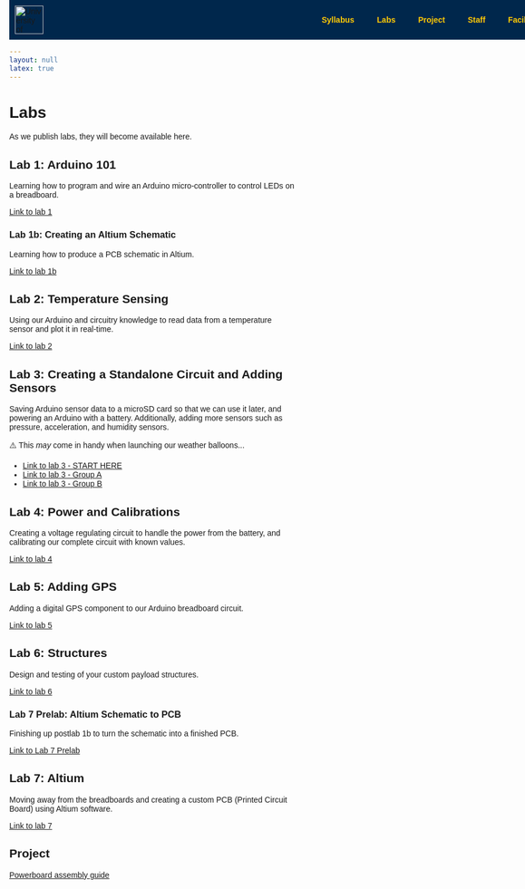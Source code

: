 ```yaml
---
layout: null
latex: true
---
```


<style>
  body {
    margin: 0;
    font-family: Arial, sans-serif;
    padding-top: 70px;
  }
  .navbar {
    background-color: #00274C;
    overflow: hidden;
    position: fixed;
    top: 0;
    width: 100%;
    z-index: 1000;
    display: flex;
    align-items: center;
    padding: 10px 0;
    transition: padding 0.3s;
  }
  .navbar.shrink {
    padding: 4px 0;
  }
  .navbar img.logo {
    height: 50px;
    margin-left: 10px;
    transition: height 0.3s;
  }
  .navbar.shrink img.logo {
    height: 30px;
  }
  .navbar ul {
    margin: 0;
    padding: 0;
    list-style: none;
    display: flex;
    margin-left: auto;
    justify-content: flex-end;
  }
  .navbar li {
    position: relative;
  }
  .navbar a {
    display: block;
    color: #FFCB05;
    padding: 14px 20px;
    text-decoration: none;
    font-weight: bold;
  }
  .navbar li:hover > a {
    background-color: #001d38;
  }
  .dropdown-content {
    display: none;
    position: absolute;
    background-color: #00274C;
    min-width: 160px;
    z-index: 1;
  }
  .dropdown-content li { width: 100%; }
  .dropdown-content a { padding: 12px 16px; }
  .dropdown:hover .dropdown-content { display: block; }

  @media (max-width: 600px) {
    .navbar { flex-direction: row; align-items: center; }
    .navbar img.logo { display: none; }
    .nav-links { flex-direction: row; width: auto; display: flex; }
    .navbar li { width: auto; }
    .navbar a { padding: 10px; }
    .dropdown-content { display: none; }
  }
</style>

<nav class="navbar">
  <img class="logo" src="{{ '/media/umich-coe3.png' | relative_url }}" alt="University of Michigan, College of Engineering">
  <ul class="nav-links">
    <li class="dropdown"><a href="{{ '/syllabus' | relative_url }}">Syllabus</a>
      <ul class="dropdown-content">
        <li><a href="https://calendar.google.com/calendar/u/0?cid=dW1pY2guZWR1X3FranB0bnZjNGs5MXA0dDQ4dXExOGFoNWNzQGdyb3VwLmNhbGVuZGFyLmdvb2dsZS5jb20">Course Calendar</a></li>
      </ul>
    </li>
    <li class="dropdown"><a href="{{ '/labs/' | relative_url }}">Labs</a>
      <ul class="dropdown-content">
        <li><a href="{{ '/soldering/solder-challenge' | relative_url }}">Solder Challenge</a></li>
        <li><a href="{{ '/project/project' | relative_url }}">Project Spec</a></li>
      </ul>
    </li>
    <li><a href="{{ '/project/project' | relative_url }}">Project</a></li>
    <li><a href="{{ '/staff' | relative_url }}">Staff</a></li>
    <li><a href="{{ '/facilities' | relative_url }}">Facilities</a></li>
  </ul>
</nav>
<script>
window.addEventListener('scroll', function() {
  var navbar = document.querySelector('.navbar');
  if (window.scrollY > 50) {
    navbar.classList.add('shrink');
  } else {
    navbar.classList.remove('shrink');
  }
});
</script>

# Labs

As we publish labs, they will become available here.

## Lab 1: Arduino 101

Learning how to program and wire an Arduino micro-controller to control LEDs on a breadboard.

[Link to lab 1](/labs/lab-1)

### Lab 1b: Creating an Altium Schematic

Learning how to produce a PCB schematic in Altium.

[Link to lab 1b](/labs/lab-1b)

## Lab 2: Temperature Sensing

Using our Arduino and circuitry knowledge to read data from a temperature sensor and plot it in real-time.

[Link to lab 2](/labs/lab-2)

## Lab 3: Creating a Standalone Circuit and Adding Sensors

Saving Arduino sensor data to a microSD card so that we can use it later, and powering an Arduino with a battery. Additionally, adding more sensors such as pressure, acceleration, and humidity sensors.

:warning: This *may* come in handy when launching our weather balloons...

- [Link to lab 3 - START HERE](/labs/lab-3)
- [Link to lab 3 - Group A](/labs/lab-3GroupA)
- [Link to lab 3 - Group B](/labs/lab-3GroupB)

## Lab 4: Power and Calibrations

Creating a voltage regulating circuit to handle the power from the battery, and calibrating our complete circuit with known values.

[Link to lab 4](/labs/lab-4)

## Lab 5: Adding GPS

Adding a digital GPS component to our Arduino breadboard circuit.

[Link to lab 5](/labs/lab-5)

## Lab 6: Structures

Design and testing of your custom payload structures.

[Link to lab 6](/labs/lab-6)

### Lab 7 Prelab: Altium Schematic to PCB

Finishing up postlab 1b to turn the schematic into a finished PCB.


[Link to Lab 7 Prelab](/labs/lab-7-prelab)


## Lab 7: Altium

Moving away from the breadboards and creating a custom PCB (Printed Circuit Board) using Altium software.


[Link to lab 7](/labs/lab-7)

## Project
[Powerboard assembly guide](/project/power-board)